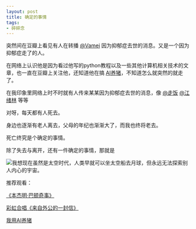 ```yaml
---
layout: post
title: 确定的事情
tags:
- 碎碎念
---
```


突然间在豆瓣上看见有人在转播 [@Vamei](https://www.douban.com/people/ztftom/) 因为抑郁症去世的消息。又是一个因为抑郁症走了的人。

在网络上认识他是因为看过他写的python教程以及一些其他计算机相关技术的文章，也一直在豆瓣上关注他，还知道他在搞 [AI养猪](https://www.douban.com/note/687052558/)，不知道怎么就突然的就走了。

在我印象里网络上时不时就有人传来某某因为抑郁症去世的消息，像 [@走饭](https://weibo.com/xiaofan116) [@江绪林](https://weibo.com/u/1880142780) 等等

对呀，每天都有人死去。

身边也逐渐有老人离去，父母的年纪也渐渐大了，而我也终将老去。

死亡终究是个确定的事情。

除了失去与离开，还有一件确定的事情，那就是

![我想现在虽然是太空时代，人类早就可以坐太空船去月球，但永远无法探索别人内心的宇宙。](https://f.skip2.top/i/4a8671647392690d785899c82cd3f382301a0b9530e83dfecdf3f1582fab6735.jpg)





推荐观看：

[《本杰明·巴顿奇事》](https://movie.douban.com/subject/1485260/)

[彩虹合唱《来自外公的一封信》](https://www.bilibili.com/video/av44354464)

[我用AI养猪](https://www.yixi.tv/speech/724)
